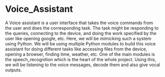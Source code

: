 # Voice_Assistant

A Voice assistant is a user interface that takes the voice commands from the user and does the corresponding task. The task might be responding to the queries, connecting to the device, and doing the work specified by the user like opening google, etc. Here, we will be mimicking such a system using Python.
We will be using multiple Python modules to build this voice assistant for doing different tasks like accessing files from the device, opening a browser, finding time, weather, etc. One of the main modules is the speech_recognition which is the heart of the whole project. Using this, we will be listening to the voice messages, decode them and also give vocal outputs.
